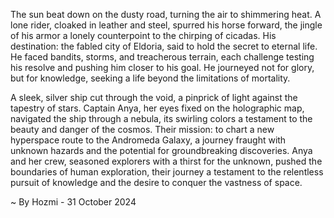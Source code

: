 
The sun beat down on the dusty road, turning the air to shimmering heat.  A lone rider, cloaked in leather and steel, spurred his horse forward,  the jingle of his armor a lonely counterpoint to the chirping of cicadas.  His destination:  the fabled city of Eldoria, said to hold the secret to eternal life.  He faced bandits, storms, and treacherous terrain, each challenge testing his resolve and pushing him closer to his goal.  He journeyed not for glory, but for knowledge, seeking a life beyond the limitations of mortality.

A sleek, silver ship cut through the void, a pinprick of light against the tapestry of stars.  Captain Anya, her eyes fixed on the holographic map, navigated the ship through a nebula, its swirling colors a testament to the beauty and danger of the cosmos.  Their mission: to chart a new hyperspace route to the Andromeda Galaxy, a journey fraught with unknown hazards and the potential for groundbreaking discoveries.  Anya and her crew, seasoned explorers with a thirst for the unknown, pushed the boundaries of human exploration, their journey a testament to the relentless pursuit of knowledge and the desire to conquer the vastness of space. 

~ By Hozmi - 31 October 2024
